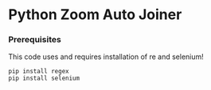 # Python Zoom Auto Joiner
### Prerequisites
This code uses and requires installation of re and selenium!
```
pip install regex
pip install selenium
```
